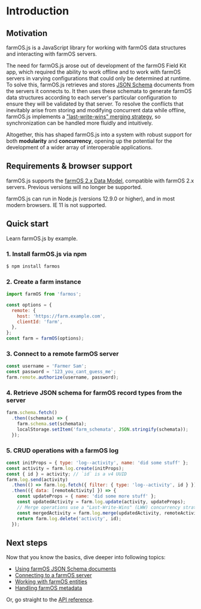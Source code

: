 # Introduction

## Motivation
farmOS.js is a JavaScript library for working with farmOS data structures and interacting with farmOS servers.

The need for farmOS.js arose out of development of the farmOS Field Kit app, which required the ability to work offline and to work with farmOS servers in varying configurations that could only be determined at runtime. To solve this, farmOS.js retrieves and stores [JSON Schema](https://json-schema.org/) documents from the servers it connects to. It then uses these schemata to generate farmOS data structures according to each server's particular configuration to ensure they will be validated by that server. To resolve the conflicts that inevitably arise from storing and modifying concurrent data while offline, farmOS.js implements a ["last-write-wins" merging strategy](metadata.md#last-write-wins-lww), so synchronization can be handled more fluidly and intuitively.

Altogether, this has shaped farmOS.js into a system with robust support for both __modularity__ and __concurrency__, opening up the potential for the development of a wider array of interoperable applications.

## Requirements & browser support
farmOS.js supports the [farmOS 2.x Data Model](https://docs.farmos.org/model/), compatible with farmOS 2.x servers. Previous versions will no longer be supported.

farmOS.js can run in Node.js (versions 12.9.0 or higher), and in most modern browsers. IE 11 is not supported.

## Quick start
Learn farmOS.js by example.

### 1. Install farmOS.js via npm

```bash
$ npm install farmos
```

### 2. Create a farm instance

```js
import farmOS from 'farmos';

const options = {
  remote: {
    host: 'https://farm.example.com',
    clientId: 'farm',
  },
};
const farm = farmOS(options);
```

### 3. Connect to a remote farmOS server

```js
const username = 'Farmer Sam';
const password = '123_you_cant_guess_me';
farm.remote.authorize(username, password);
```

### 4. Retrieve JSON schema for farmOS record types from the server

```js
farm.schema.fetch()
  .then((schemata) => {
    farm.schema.set(schemata);
    localStorage.setItem('farm_schemata', JSON.stringify(schemata));
  });
```

### 5. CRUD operations with a farmOS log

```js
const initProps = { type: 'log--activity', name: 'did some stuff' };
const activity = farm.log.create(initProps);
const { id } = activity; // `id` is a v4 UUID
farm.log.send(activity)
  .then(() => farm.log.fetch({ filter: { type: 'log--activity', id } }))
  .then(({ data: [remoteActivity] }) => {
    const updateProps = { name: 'did some more stuff' };
    const updatedActivity = farm.log.update(activity, updateProps);
    // Merge operations use a "Last-Write-Wins" (LWW) concurrency strategy.
    const mergedActivity = farm.log.merge(updatedActivity, remoteActivity);
    return farm.log.delete('activity', id);
  });
```

## Next steps
Now that you know the basics, dive deeper into following topics:

- [Using farmOS JSON Schema documents](schemata.md)
- [Connecting to a farmOS server](remotes.md)
- [Working with farmOS entities](entities.md)
- [Handling farmOS metadata](metadata.md)
  
Or, go straight to the [API reference](api.md).

